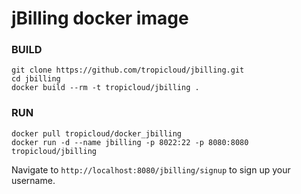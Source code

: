 jBilling docker image
==============

### BUILD
    git clone https://github.com/tropicloud/jbilling.git
    cd jbilling
    docker build --rm -t tropicloud/jbilling .

### RUN
    docker pull tropicloud/docker_jbilling
    docker run -d --name jbilling -p 8022:22 -p 8080:8080 tropicloud/jbilling
    

Navigate to `http://localhost:8080/jbilling/signup` to sign up your username.